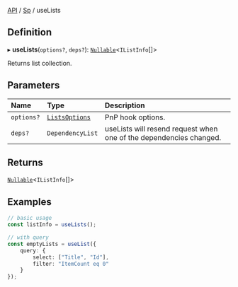 [API](API/index.md) / [Sp](API/index.md#sp) / useLists

## Definition

▸ **useLists**(`options?`, `deps?`): [`Nullable`](NullableT.md#nullable)<`IListInfo`[]\>

Returns list collection.

## Parameters

| Name | Type | Description |
| :------ | :------ | :------ |
| `options?` | [`ListsOptions`](useLists.md#listsoptions) | PnP hook options. |
| `deps?` | `DependencyList` | useLists will resend request when one of the dependencies changed. |

## Returns

[`Nullable`](NullableT.md#nullable)<`IListInfo`[]\>

## Examples

```typescript
// basic usage
const listInfo = useLists();

// with query
const emptyLists = useList({
	query: {
		select: ["Title", "Id"],
		filter: "ItemCount eq 0"
	}
});
```